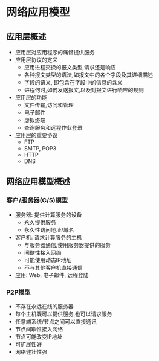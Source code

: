 # 网络应用模型

## 应用层概述

- 应用层对应用程序的痛惜提供服务
- 应用层协议的定义
  - 应用进程交换的报文类型,请求还是响应
  - 各种报文类型的语法,如报文中的各个字段及其详细描述
  - 字段的语义, 即包含在字段中的信息的含义
  - 进程何时,如何发送报文,以及对报文进行响应的规则
- 应用层的功能
  - 文件传输,访问和管理
  - 电子邮件
  - 虚拟终端
  - 查询服务和远程作业登录
- 应用层的重要协议
  - FTP
  - SMTP, POP3
  - HTTP
  - DNS

## 网络应用模型概述

### 客户/服务器(C/S)模型

- 服务器: 提供计算服务的设备
  - 永久提供服务
  - 永久性访问地址/域名
- 客户机: 请求计算服务的主机
  - 与服务器通信,使用服务器提供的服务
  - 间歇性接入网络
  - 可能使用动态IP地址
  - 不与其他客户机直接通信
- 应用: Web, 电子邮件, 远程登陆

### P2P模型

- 不存在永远在线的服务器
- 每个主机既可以提供服务,也可以请求服务
- 任意端系统/节点之间可以直接通讯
- 节点间歇性接入网络
- 节点可能改变IP地址
- 可扩展性好
- 网络健壮性强
